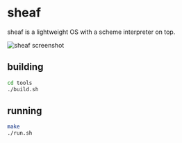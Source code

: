 sheaf
=====

sheaf is a lightweight OS with a scheme interpreter on top.

![sheaf screenshot](http://i.imgur.com/8WbYcPm.png)

building
--------

```bash
cd tools
./build.sh
```

running
-------

```bash
make
./run.sh
```
